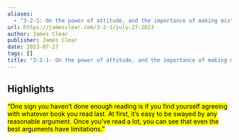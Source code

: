 ```yaml
---
aliases:
  - "3-2-1: On the power of attitude, and the importance of making mistakes"
url: https://jamesclear.com/3-2-1/july-27-2023
author: James Clear
publisher: James Clear
date: 2023-07-27
tags: []
title: "3-2-1- On the power of attitude, and the importance of making mistakes"
---
```


## Highlights
<mark>“One sign you haven’t done enough reading is if you find yourself agreeing with whatever book you read last. At first, it’s easy to be swayed by any reasonable argument. Once you’ve read a lot, you can see that even the best arguments have limitations.”</mark>

